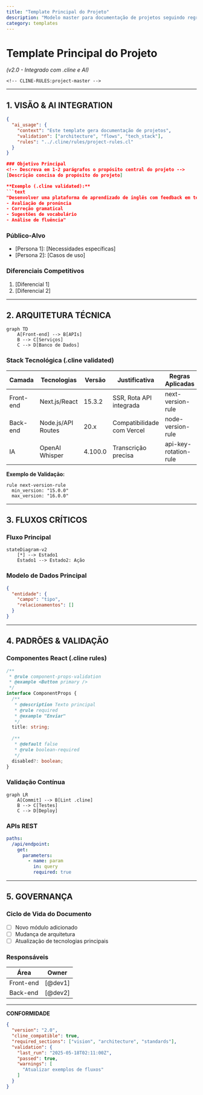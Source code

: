 ```yaml
---
title: "Template Principal do Projeto"
description: "Modelo master para documentação de projetos seguindo regras .cline"
category: templates
---
```


# Template Principal do Projeto  
*(v2.0 - Integrado com .cline e AI)*  
<!-- AI-TEMPLATE:project-context -->  

`<!-- CLINE-RULES:project-master -->`

---

## **1. VISÃO & AI INTEGRATION**  
```json
{
  "ai_usage": {
    "context": "Este template gera documentação de projetos",
    "validation": ["architecture", "flows", "tech_stack"],
    "rules": "../.cline/rules/project-rules.cl"
  }
}

### Objetivo Principal  
<!-- Descreva em 1-2 parágrafos o propósito central do projeto -->  
[Descrição concisa do propósito do projeto]  

**Exemplo (.cline validated):**  
```text
"Desenvolver uma plataforma de aprendizado de inglês com feedback em tempo real usando IA para:
- Avaliação de pronúncia
- Correção gramatical
- Sugestões de vocabulário
- Análise de fluência"
```

### Público-Alvo  
<!-- Liste personas principais e necessidades específicas -->  
- [Persona 1]: [Necessidades específicas]  
- [Persona 2]: [Casos de uso]  

### Diferenciais Competitivos  
<!-- Máximo 3 diferenciais principais -->  
1. [Diferencial 1]  
2. [Diferencial 2]  

---

## **2. ARQUITETURA TÉCNICA**  
```mermaid
graph TD
    A[Front-end] --> B[APIs]
    B --> C[Serviços]
    C --> D[Banco de Dados]
```
<!-- Atualize o diagrama conforme sua stack -->  

### Stack Tecnológica (.cline validated)  
| Camada         | Tecnologias               | Versão   | Justificativa              | Regras Aplicadas          |
|----------------|---------------------------|----------|----------------------------|---------------------------|
| Front-end      | Next.js/React             | 15.3.2   | SSR, Rota API integrada    | next-version-rule         |
| Back-end       | Node.js/API Routes        | 20.x     | Compatibilidade com Vercel | node-version-rule         |
| IA             | OpenAI Whisper            | 4.100.0  | Transcrição precisa        | api-key-rotation-rule     |

**Exemplo de Validação:**  
```clinerules
rule next-version-rule
  min_version: "15.0.0"
  max_version: "16.0.0"
```

---

## **3. FLUXOS CRÍTICOS**  
### Fluxo Principal  
```mermaid
stateDiagram-v2
    [*] --> Estado1
    Estado1 --> Estado2: Ação
```
<!-- Descreva os estados principais do sistema -->  

### Modelo de Dados Principal  
```json
{
  "entidade": {
    "campo": "tipo",
    "relacionamentos": []
  }
}
```

---

## **4. PADRÕES & VALIDAÇÃO**  
### Componentes React (.cline rules)  
```typescript
/**
 * @rule component-props-validation
 * @example <Button primary />
 */
interface ComponentProps {
  /** 
   * @description Texto principal 
   * @rule required
   * @example "Enviar"
   */
  title: string;
  
  /** 
   * @default false 
   * @rule boolean-required
   */
  disabled?: boolean;
}
```

### Validação Contínua  
```mermaid
graph LR
    A[Commit] --> B[Lint .cline]
    B --> C[Testes]
    C --> D[Deploy]
```

### APIs REST  
```yaml
paths:
  /api/endpoint:
    get:
      parameters:
        - name: param
          in: query
          required: true
```

---

## **5. GOVERNANÇA**  
### Ciclo de Vida do Documento  
<!-- Checklist de gatilhos para atualização -->  
- [ ] Novo módulo adicionado  
- [ ] Mudança de arquitetura  
- [ ] Atualização de tecnologias principais  

### Responsáveis  
| Área          | Owner           |
|---------------|-----------------|
| Front-end     | [@dev1]         |
| Back-end      | [@dev2]         |

---

**CONFORMIDADE**  
```json
{
  "version": "2.0",
  "cline_compatible": true,
  "required_sections": ["vision", "architecture", "standards"],
  "validation": {
    "last_run": "2025-05-18T02:11:00Z",
    "passed": true,
    "warnings": [
      "Atualizar exemplos de fluxos"
    ]
  }
}
```
